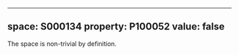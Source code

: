   ---
  space: S000134
  property: P100052
  value: false
  ---
  
  The space is non-trivial by definition.
